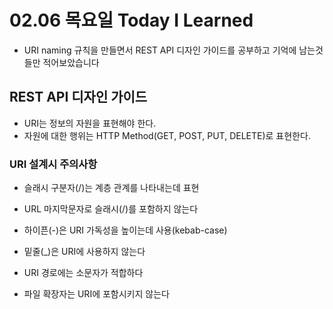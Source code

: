 # 02.06 목요일 Today I Learned

- URI naming 규칙을 만들면서 REST API 디자인 가이드를 공부하고 기억에 남는것들만 적어보았습니다

## REST API 디자인 가이드

- URI는 정보의 자원을 표현해야 한다.
- 자원에 대한 행위는 HTTP Method(GET, POST, PUT, DELETE)로 표현한다.


### URI 설계시 주의사항
- 슬래시 구분자(/)는 계층 관계를 나타내는데 표현

- URL 마지막문자로 슬래시(/)를 포함하지 않는다

- 하이픈(-)은 URI 가독성을 높이는데 사용(kebab-case)

- 밑줄(_)은 URI에 사용하지 않는다

- URI 경로에는 소문자가 적합하다

- 파일 확장자는 URI에 포함시키지 않는다
